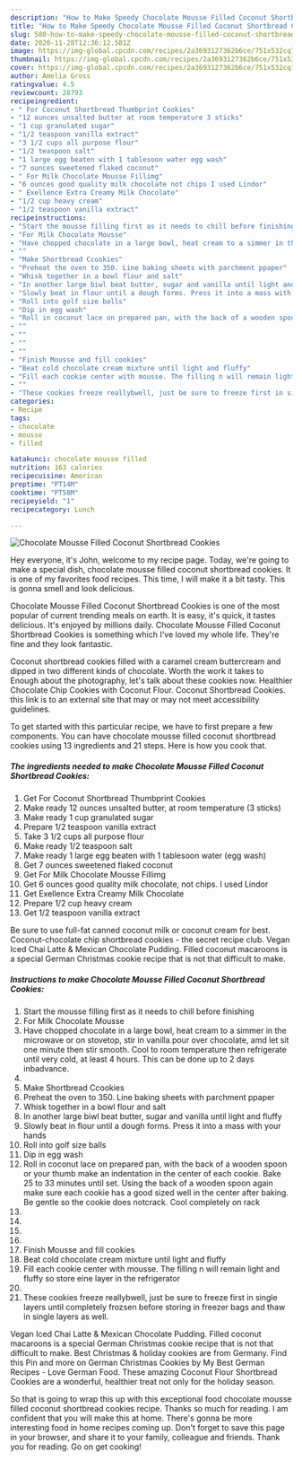 ```yaml
---
description: "How to Make Speedy Chocolate Mousse Filled Coconut Shortbread Cookies"
title: "How to Make Speedy Chocolate Mousse Filled Coconut Shortbread Cookies"
slug: 580-how-to-make-speedy-chocolate-mousse-filled-coconut-shortbread-cookies
date: 2020-11-28T12:36:12.581Z
image: https://img-global.cpcdn.com/recipes/2a3693127362b6ce/751x532cq70/chocolate-mousse-filled-coconut-shortbread-cookies-recipe-main-photo.jpg
thumbnail: https://img-global.cpcdn.com/recipes/2a3693127362b6ce/751x532cq70/chocolate-mousse-filled-coconut-shortbread-cookies-recipe-main-photo.jpg
cover: https://img-global.cpcdn.com/recipes/2a3693127362b6ce/751x532cq70/chocolate-mousse-filled-coconut-shortbread-cookies-recipe-main-photo.jpg
author: Amelia Gross
ratingvalue: 4.5
reviewcount: 28793
recipeingredient:
- " For Coconut Shortbread Thumbprint Cookies"
- "12 ounces unsalted butter at room temperature 3 sticks"
- "1 cup granulated sugar"
- "1/2 teaspoon vanilla extract"
- "3 1/2 cups all purpose flour"
- "1/2 teaspoon salt"
- "1 large egg beaten with 1 tablesoon water egg wash"
- "7 ounces sweetened flaked coconut"
- " For Milk Chocolate Mousse Fillimg"
- "6 ounces good quality milk chocolate not chips I used Lindor"
- " Exellence Extra Creamy Milk Chocolate"
- "1/2 cup heavy cream"
- "1/2 teaspoon vanilla extract"
recipeinstructions:
- "Start the mousse filling first as it needs to chill before finishing"
- "For Milk Chocolate Mousse"
- "Have chopped chocolate in a large bowl, heat cream to a simmer in the microwave or on stovetop, stir in vanilla.pour over chocolate, amd let sit one minute then stir smooth. Cool to room temperature then refrigerate until very cold, at least 4 hours. This can be done up to 2 days inbadvance."
- ""
- "Make Shortbread Ccookies"
- "Preheat the oven to 350. Line baking sheets with parchment ppaper"
- "Whisk together in a bowl flour and salt"
- "In another large biwl beat butter, sugar and vanilla until light and fluffy"
- "Slowly beat in flour until a dough forms. Press it into a mass with your hands"
- "Roll into golf size balls"
- "Dip in egg wash"
- "Roll in coconut lace on prepared pan, with the back of a wooden spoon or your thumb make an indentation in the center of each cookie. Bake 25 to 33 minutes until set. Using the back of a wooden spoon again make sure each cookie has a good sized well in the center after baking. Be gentle so the cookie does notcrack. Cool completely on rack"
- ""
- ""
- ""
- ""
- "Finish Mousse and fill cookies"
- "Beat cold chocolate cream mixture until light and fluffy"
- "Fill each cookie center with mousse. The filling n will remain light and fluffy so store eine layer in the refrigerator"
- ""
- "These cookies freeze reallybwell, just be sure to freeze first in single layers until completely frozsen before storing in freezer bags and thaw in single layers as well."
categories:
- Recipe
tags:
- chocolate
- mousse
- filled

katakunci: chocolate mousse filled 
nutrition: 163 calories
recipecuisine: American
preptime: "PT14M"
cooktime: "PT58M"
recipeyield: "1"
recipecategory: Lunch

---
```



![Chocolate Mousse Filled Coconut Shortbread Cookies](https://img-global.cpcdn.com/recipes/2a3693127362b6ce/751x532cq70/chocolate-mousse-filled-coconut-shortbread-cookies-recipe-main-photo.jpg)

Hey everyone, it's John, welcome to my recipe page. Today, we're going to make a special dish, chocolate mousse filled coconut shortbread cookies. It is one of my favorites food recipes. This time, I will make it a bit tasty. This is gonna smell and look delicious.

Chocolate Mousse Filled Coconut Shortbread Cookies is one of the most popular of current trending meals on earth. It is easy, it's quick, it tastes delicious. It's enjoyed by millions daily. Chocolate Mousse Filled Coconut Shortbread Cookies is something which I've loved my whole life. They're fine and they look fantastic.

Coconut shortbread cookies filled with a caramel cream buttercream and dipped in two different kinds of chocolate. Worth the work it takes to Enough about the photography, let&#39;s talk about these cookies now. Healthier Chocolate Chip Cookies with Coconut Flour. Coconut Shortbread Cookies. this link is to an external site that may or may not meet accessibility guidelines.


To get started with this particular recipe, we have to first prepare a few components. You can have chocolate mousse filled coconut shortbread cookies using 13 ingredients and 21 steps. Here is how you cook that.

<!--inarticleads1-->

##### The ingredients needed to make Chocolate Mousse Filled Coconut Shortbread Cookies:

1. Get  For Coconut Shortbread Thumbprint Cookies
1. Make ready 12 ounces unsalted butter, at room temperature (3 sticks)
1. Make ready 1 cup granulated sugar
1. Prepare 1/2 teaspoon vanilla extract
1. Take 3 1/2 cups all purpose flour
1. Make ready 1/2 teaspoon salt
1. Make ready 1 large egg beaten with 1 tablesoon water (egg wash)
1. Get 7 ounces sweetened flaked coconut
1. Get  For Milk Chocolate Mousse Fillimg
1. Get 6 ounces good quality milk chocolate, not chips. I used Lindor
1. Get  Exellence Extra Creamy Milk Chocolate
1. Prepare 1/2 cup heavy cream
1. Get 1/2 teaspoon vanilla extract


Be sure to use full-fat canned coconut milk or coconut cream for best. Coconut-chocolate chip shortbread cookies - the secret recipe club. Vegan Iced Chai Latte &amp; Mexican Chocolate Pudding. Filled coconut macaroons is a special German Christmas cookie recipe that is not that difficult to make. 

<!--inarticleads2-->

##### Instructions to make Chocolate Mousse Filled Coconut Shortbread Cookies:

1. Start the mousse filling first as it needs to chill before finishing
1. For Milk Chocolate Mousse
1. Have chopped chocolate in a large bowl, heat cream to a simmer in the microwave or on stovetop, stir in vanilla.pour over chocolate, amd let sit one minute then stir smooth. Cool to room temperature then refrigerate until very cold, at least 4 hours. This can be done up to 2 days inbadvance.
1. 
1. Make Shortbread Ccookies
1. Preheat the oven to 350. Line baking sheets with parchment ppaper
1. Whisk together in a bowl flour and salt
1. In another large biwl beat butter, sugar and vanilla until light and fluffy
1. Slowly beat in flour until a dough forms. Press it into a mass with your hands
1. Roll into golf size balls
1. Dip in egg wash
1. Roll in coconut lace on prepared pan, with the back of a wooden spoon or your thumb make an indentation in the center of each cookie. Bake 25 to 33 minutes until set. Using the back of a wooden spoon again make sure each cookie has a good sized well in the center after baking. Be gentle so the cookie does notcrack. Cool completely on rack
1. 
1. 
1. 
1. 
1. Finish Mousse and fill cookies
1. Beat cold chocolate cream mixture until light and fluffy
1. Fill each cookie center with mousse. The filling n will remain light and fluffy so store eine layer in the refrigerator
1. 
1. These cookies freeze reallybwell, just be sure to freeze first in single layers until completely frozsen before storing in freezer bags and thaw in single layers as well.


Vegan Iced Chai Latte &amp; Mexican Chocolate Pudding. Filled coconut macaroons is a special German Christmas cookie recipe that is not that difficult to make. Best Christmas &amp; holiday cookies are from Germany. Find this Pin and more on German Christmas Cookies by My Best German Recipes - Love German Food. These amazing Coconut Flour Shortbread Cookies are a wonderful, healthier treat not only for the holiday season. 

So that is going to wrap this up with this exceptional food chocolate mousse filled coconut shortbread cookies recipe. Thanks so much for reading. I am confident that you will make this at home. There's gonna be more interesting food in home recipes coming up. Don't forget to save this page in your browser, and share it to your family, colleague and friends. Thank you for reading. Go on get cooking!
